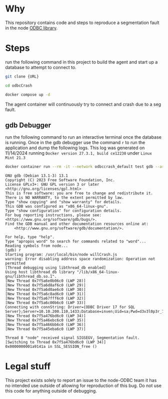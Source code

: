 # Why
This repository contains code and steps to reproduce a segmentation fault in the node [ODBC library](https://www.npmjs.com/package/odbc). 

# Steps
run the following command in this project to build the agent and start up a database to attempt to connect to.
```bash
git clone {URL}

cd odbcCrash

docker compose up -d
```
The agent container will continuously try to connect and crash due to a seg fault. 

## gdb Debugger
run the following command to run an interactive terminal once the database is running. Once in the gdb debugger use the command `r` to run the application and dump the following logs. This log was generated on 11/14/2024 running `Docker version 27.3.1, build ce12230` under `Linux Mint 21.3`
```bash
docker container run --rm -it --network odbccrash_default test gdb --args node willCrash.js
```

```LOG
GNU gdb (Debian 13.1-3) 13.1
Copyright (C) 2023 Free Software Foundation, Inc.
License GPLv3+: GNU GPL version 3 or later <http://gnu.org/licenses/gpl.html>
This is free software: you are free to change and redistribute it.
There is NO WARRANTY, to the extent permitted by law.
Type "show copying" and "show warranty" for details.
This GDB was configured as "x86_64-linux-gnu".
Type "show configuration" for configuration details.
For bug reporting instructions, please see:
<https://www.gnu.org/software/gdb/bugs/>.
Find the GDB manual and other documentation resources online at:
    <http://www.gnu.org/software/gdb/documentation/>.

For help, type "help".
Type "apropos word" to search for commands related to "word"...
Reading symbols from node...
(gdb) r
Starting program: /usr/local/bin/node willCrash.js
warning: Error disabling address space randomization: Operation not permitted
[Thread debugging using libthread_db enabled]
Using host libthread_db library "/lib/x86_64-linux-gnu/libthread_db.so.1".
[New Thread 0x7f5a6e0b06c0 (LWP 28)]
[New Thread 0x7f5a6d8af6c0 (LWP 29)]
[New Thread 0x7f5a6d0ae6c0 (LWP 30)]
[New Thread 0x7f5a6c8ad6c0 (LWP 31)]
[New Thread 0x7f5a67fff6c0 (LWP 32)]
[New Thread 0x7f5a6c00b6c0 (LWP 33)]
Connecting with connString: Driver={ODBC Driver 17 for SQL Server};Server=10.10.200.110,1433;Database=inven;Uid=sa;Pwd=d3v3l0p3r_7289;
[New Thread 0x7f5a476bd6c0 (LWP 34)]
[New Thread 0x7f5a46ebc6c0 (LWP 35)]
[New Thread 0x7f5a466bb6c0 (LWP 36)]
[New Thread 0x7f5a45eba6c0 (LWP 37)]

Thread 8 "node" received signal SIGSEGV, Segmentation fault.
[Switching to Thread 0x7f5a476bd6c0 (LWP 34)]
0x0000000001a9141a in SSL_SESSION_free ()
```

# Legal stuff
This project exists solely to report an issue to the node-ODBC team it has no intended use outside of allowing for reproduction of this bug. Do not use this code for anything outside of debugging. 